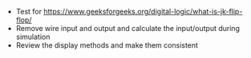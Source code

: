 - Test for <https://www.geeksforgeeks.org/digital-logic/what-is-jk-flip-flop/>
- Remove wire input and output and calculate the input/output during simulation
- Review the display methods and make them consistent
